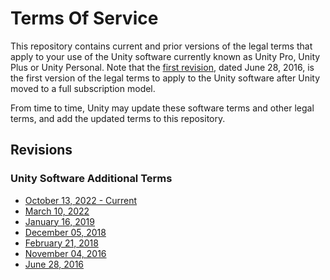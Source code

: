 # Terms Of Service

This repository contains current and prior versions of the legal terms that apply to your use of the Unity software currently known as Unity Pro, Unity Plus or Unity Personal.  Note that the [first revision](../5a5b11e/Unity%20Software%20Additional%20Terms.md), dated June 28, 2016, is the first version of the legal terms to apply to the Unity software after Unity moved to a full subscription model.  

From time to time, Unity may update these software terms and other legal terms, and add the updated terms to this repository.

## Revisions
### Unity Software Additional Terms
* [October 13, 2022 - Current](Unity%20Software%20Additional%20Terms.md)
* [March 10, 2022](../75da38a/Unity%20Software%20Additional%20Terms.md)
* [January 16, 2019](../243dda2/Unity%20Software%20Additional%20Terms.md)
* [December 05, 2018](../08f7fe2/Unity%20Software%20Additional%20Terms.md)
* [February 21, 2018](../9246e9c/Unity%20Software%20Additional%20Terms.md)
* [November 04, 2016](../45e7734/Unity%20Software%20Additional%20Terms.md)
* [June 28, 2016](../5a5b11e/Unity%20Software%20Additional%20Terms.md)